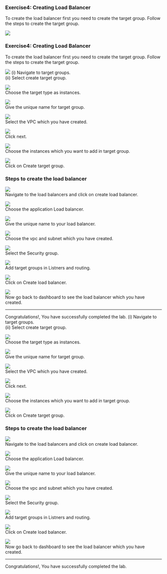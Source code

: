 
### Exercise4: Creating Load Balancer

To create the load balancer first you need to create the target group.
Follow the steps to create the target group.

![](./images/elb1.png)
### Exercise4: Creating Load Balancer

To create the load balancer first you need to create the target group.
Follow the steps to create the target group.

![](./images/elb1.png)
(i) Navigate to target groups.</br>
(ii) Select create target group.</br>

![](./images/elb2.png)</br>
Choose the target type as instances.</br>

![](./images/elb3.png)</br>
Give the unique name for target group.</br>

![](./images/elb4.png)</br>
Select the VPC which you have created.</br>

![](./images/elb5.png)</br>
Click next.</br>

![](./images/elb6.png)</br>
Choose the instances which you want to add in target group.</br>

![](./images/elb7.png)</br>
Click on Create target group.</br>

### Steps to create the load balancer
![](./images/elb8.png)</br>
Navigate to the load balancers and click on create load balancer.</br>

![](./images/elb9.png)</br>
Choose the application Load balancer.</br>

![](./images/elb10.png)</br>
Give the unique name to your load balancer.</br>

![](./images/elb11.png)</br>
Choose the vpc and subnet which you have created.</br>

![](./images/elb12.png)</br>
Select the Security group.</br>

![](./images/elb13.png)</br>
Add target groups in Listners and routing.</br>

![](./images/elb14.png)</br>
Click on Create load balancer.</br>

![](./images/elb15.png)</br>
Now go back to dashboard to see the load balancer which you have created.</br>

----
Congratulations!, You have successfully completed the lab.
(i) Navigate to target groups.</br>
(ii) Select create target group.</br>

![](./images/elb2.png)</br>
Choose the target type as instances.</br>

![](./images/elb3.png)</br>
Give the unique name for target group.</br>

![](./images/elb4.png)</br>
Select the VPC which you have created.</br>

![](./images/elb5.png)</br>
Click next.</br>

![](./images/elb6.png)</br>
Choose the instances which you want to add in target group.</br>

![](./images/elb7.png)</br>
Click on Create target group.</br>

### Steps to create the load balancer
![](./images/elb8.png)</br>
Navigate to the load balancers and click on create load balancer.</br>

![](./images/elb9.png)</br>
Choose the application Load balancer.</br>

![](./images/elb10.png)</br>
Give the unique name to your load balancer.</br>

![](./images/elb11.png)</br>
Choose the vpc and subnet which you have created.</br>

![](./images/elb12.png)</br>
Select the Security group.</br>

![](./images/elb13.png)</br>
Add target groups in Listners and routing.</br>

![](./images/elb14.png)</br>
Click on Create load balancer.</br>

![](./images/elb15.png)</br>
Now go back to dashboard to see the load balancer which you have created.</br>

----
Congratulations!, You have successfully completed the lab.
